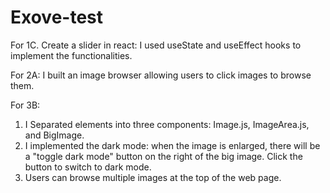 # Exove-test
For 1C. Create a slider in react: I used useState and useEffect hooks to implement the functionalities.

For 2A: I built an image browser allowing users to click images to browse them.

For 3B:
1. I Separated elements into three components: Image.js, ImageArea.js, and BigImage.
2. I implemented the dark mode: when the image is enlarged, there will be a "toggle dark mode" button on the right of the big image. Click the button to switch to dark mode.
3. Users can browse multiple images at the top of the web page.

